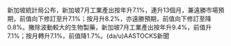 新加坡統計局公布，新加坡7月工業產出按年升7.1%，連升13個月，兼遠勝市場預期，前值向下修訂至升7.1%；按月升8.2%，亦遠勝預期，前值向下修訂至降0.8%。撇除波動較大的生物製藥，新加坡7月工業產出按年升9.4%，前值升7.1%；按月轉升7.1%，前值降1.7%。(da/u)AASTOCKS新聞